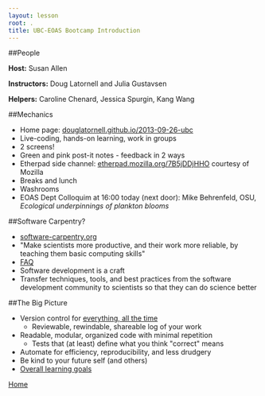 ```yaml
---
layout: lesson
root: .
title: UBC-EOAS Bootcamp Introduction
---
```


##People

**Host:** Susan Allen

**Instructors:** Doug Latornell and Julia Gustavsen

**Helpers:** Caroline Chenard, Jessica Spurgin, Kang Wang


##Mechanics

* Home page: [douglatornell.github.io/2013-09-26-ubc](http://douglatornell.github.io/2013-09-26-ubc/)
* Live-coding, hands-on learning, work in groups
* 2 screens!
* Green and pink post-it notes - feedback in 2 ways
* Etherpad side channel: [etherpad.mozilla.org/7B5jDDjHHO](https://etherpad.mozilla.org/7B5jDDjHHO) courtesy of Mozilla
* Breaks and lunch
* Washrooms
* EOAS Dept Colloquim at 16:00 today (next door): Mike Behrenfeld, OSU, *Ecological underpinnings of plankton blooms*


##Software Carpentry?

* [software-carpentry.org](http://software-carpentry.org/)
* "Make scientists more productive, and their work more reliable, by teaching them basic computing skills"
* [FAQ](http://software-carpentry.org/faq.html)
* Software development is a craft
* Transfer techniques, tools, and best practices from the software development community to scientists so that they can do science better

##The Big Picture

* Version control for [everything, all the time](https://i.chzbgr.com/maxW500/5105457664/hB5E8796B/)
  * Reviewable, rewindable, shareable log of your work
* Readable, modular, organized code with minimal repetition
  * Tests that (at least) define what you think "correct" means
* Automate for efficiency, reproducibility, and less drudgery
* Be kind to your future self (and others)
* [Overall learning goals](bootcamp_goals.html)


[Home](index.html#topics)
